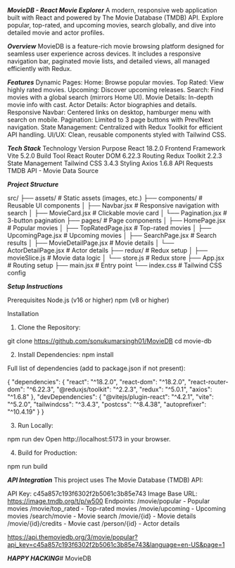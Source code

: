 ***MovieDB - React Movie Explorer***
A modern, responsive web application built with React and powered by The Movie Database (TMDB) API. Explore popular, top-rated, and upcoming movies, search globally, and dive into detailed movie and actor profiles.

***Overview***
MovieDB is a feature-rich movie browsing platform designed for seamless user experience across devices. It includes a responsive navigation bar, paginated movie lists, and detailed views, all managed efficiently with Redux.

***Features***
Dynamic Pages:
Home: Browse popular movies.
Top Rated: View highly rated movies.
Upcoming: Discover upcoming releases.
Search: Find movies with a global search (mirrors Home UI).
Movie Details: In-depth movie info with cast.
Actor Details: Actor biographies and details.
Responsive Navbar: Centered links on desktop, hamburger menu with search on mobile.
Pagination: Limited to 3 page buttons with Prev/Next navigation.
State Management: Centralized with Redux Toolkit for efficient API handling.
UI/UX: Clean, reusable components styled with Tailwind CSS.


***Tech Stack***
Technology	Version	Purpose
React	18.2.0	Frontend Framework
Vite	5.2.0	Build Tool
React Router DOM	6.22.3	Routing
Redux Toolkit	2.2.3	State Management
Tailwind CSS	3.4.3	Styling
Axios	1.6.8	API Requests
TMDB API	-	Movie Data Source

***Project Structure***

src/
├── assets/              # Static assets (images, etc.)
├── components/          # Reusable UI components
│   ├── Navbar.jsx       # Responsive navigation with search
│   ├── MovieCard.jsx    # Clickable movie card
│   └── Pagination.jsx   # 3-button pagination
├── pages/               # Page components
│   ├── HomePage.jsx     # Popular movies
│   ├── TopRatedPage.jsx # Top-rated movies
│   ├── UpcomingPage.jsx # Upcoming movies
│   ├── SearchPage.jsx   # Search results
│   ├── MovieDetailPage.jsx # Movie details
│   └── ActorDetailPage.jsx # Actor details
├── redux/               # Redux setup
│   ├── movieSlice.js    # Movie data logic
│   └── store.js         # Redux store
├── App.jsx              # Routing setup
├── main.jsx             # Entry point
└── index.css            # Tailwind CSS config

***Setup Instructions***

Prerequisites
Node.js (v16 or higher)
npm (v8 or higher)

Installation

1. Clone the Repository:

git clone https://github.com/sonukumarsingh01/MovieDB
cd movie-db

2. Install Dependencies:
npm install

Full list of dependencies (add to package.json if not present):

{
  "dependencies": {
    "react": "^18.2.0",
    "react-dom": "^18.2.0",
    "react-router-dom": "^6.22.3",
    "@reduxjs/toolkit": "^2.2.3",
    "redux": "^5.0.1",
    "axios": "^1.6.8"
  },
  "devDependencies": {
    "@vitejs/plugin-react": "^4.2.1",
    "vite": "^5.2.0",
    "tailwindcss": "^3.4.3",
    "postcss": "^8.4.38",
    "autoprefixer": "^10.4.19"
  }
}

3. Run Locally:

npm run dev
Open http://localhost:5173 in your browser.

4. Build for Production:

npm run build


***API Integration***
This project uses The Movie Database (TMDB) API:

API Key: c45a857c193f6302f2b5061c3b85e743
Image Base URL: https://image.tmdb.org/t/p/w500
Endpoints:
/movie/popular - Popular movies
/movie/top_rated - Top-rated movies
/movie/upcoming - Upcoming movies
/search/movie - Movie search
/movie/{id} - Movie details
/movie/{id}/credits - Movie cast
/person/{id} - Actor details

https://api.themoviedb.org/3/movie/popular?api_key=c45a857c193f6302f2b5061c3b85e743&language=en-US&page=1

***HAPPY HACKING***#   M o v i e D B 
 
 
